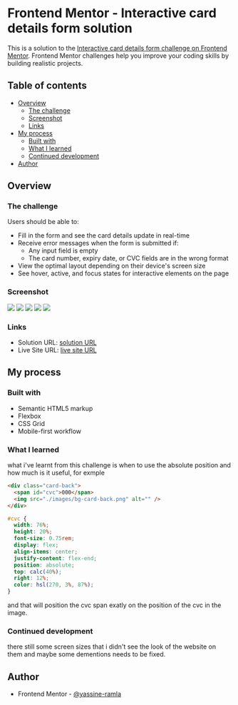 # Frontend Mentor - Interactive card details form solution

This is a solution to the [Interactive card details form challenge on Frontend Mentor](https://www.frontendmentor.io/challenges/interactive-card-details-form-XpS8cKZDWw). Frontend Mentor challenges help you improve your coding skills by building realistic projects.

## Table of contents

- [Overview](#overview)
  - [The challenge](#the-challenge)
  - [Screenshot](#screenshot)
  - [Links](#links)
- [My process](#my-process)
  - [Built with](#built-with)
  - [What I learned](#what-i-learned)
  - [Continued development](#continued-development)
- [Author](#author)

## Overview

### The challenge

Users should be able to:

- Fill in the form and see the card details update in real-time
- Receive error messages when the form is submitted if:
  - Any input field is empty
  - The card number, expiry date, or CVC fields are in the wrong format
- View the optimal layout depending on their device's screen size
- See hover, active, and focus states for interactive elements on the page

### Screenshot

![](./screenshot.jpg)
![](./screenshot-active-state.jpg)
![](./screenshot-mobile.jpg)
![](./screenshot-copmlete-state.jpg)
![](./screenshotcomplete-state-mobile.jpg)

### Links

- Solution URL: [solution URL](https://your-solution-url.com)
- Live Site URL: [live site URL](https://your-live-site-url.com)

## My process

### Built with

- Semantic HTML5 markup
- Flexbox
- CSS Grid
- Mobile-first workflow

### What I learned

what i've learnt from this challenge is when to use the absolute position and how much is it useful, for exmple

```html
<div class="card-back">
  <span id="cvc">000</span>
  <img src="./images/bg-card-back.png" alt="" />
</div>
```

```css
#cvc {
  width: 76%;
  height: 20%;
  font-size: 0.75rem;
  display: flex;
  align-items: center;
  justify-content: flex-end;
  position: absolute;
  top: calc(40%);
  right: 12%;
  color: hsl(270, 3%, 87%);
}
```
and that will position the cvc span exatly on the position of the cvc in the image.

### Continued development

there still some screen sizes that i didn't see the look of the website on them and maybe some dementions needs to be fixed.

## Author

- Frontend Mentor - [@yassine-ramla](https://www.frontendmentor.io/profile/yassine-ramla)